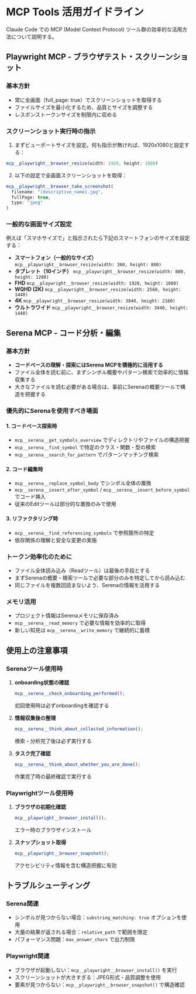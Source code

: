 # MCP Tools 活用ガイドライン

Claude Code での MCP (Model Context Protocol) ツール群の効率的な活用方法について説明する。

## Playwright MCP - ブラウザテスト・スクリーンショット

### 基本方針

- 常に全画面（full_page: true）でスクリーンショットを取得する
- ファイルサイズを最小化するため、品質とサイズを調整する
- レスポンストークンサイズを制限内に収める

### スクリーンショット実行時の指示

1. まずビューポートサイズを設定。何も指示が無ければ、1920x1080と設定する：

```javascript
mcp__playwright__browser_resize(width: 1920, height: 1080)
```

2. 以下の設定で全画面スクリーンショットを取得：

```javascript
mcp__playwright__browser_take_screenshot(
  filename: "[descriptive_name].jpg",
  fullPage: true,
  type: "jpeg"
)
```

### 一般的な画面サイズ設定

例えば「スマホサイズで」と指示されたら下記のスマートフォンのサイズを設定する：

- **スマートフォン（一般的なサイズ）**
  `mcp__playwright__browser_resize(width: 360, height: 800)`
- **タブレット（10インチ）**
  `mcp__playwright__browser_resize(width: 800, height: 1280)`
- **FHD**
  `mcp__playwright__browser_resize(width: 1920, height: 1080)`
- **WQHD (2K)**
  `mcp__playwright__browser_resize(width: 2560, height: 1440)`
- **4K**
  `mcp__playwright__browser_resize(width: 3840, height: 2160)`
- **ウルトラワイド**
  `mcp__playwright__browser_resize(width: 3440, height: 1440)`

## Serena MCP - コード分析・編集

### 基本方針

- **コードベースの理解・探索にはSerena MCPを積極的に活用する**
- ファイル全体を読む前に、まずシンボル概要やパターン検索で効率的に情報収集する
- 大きなファイルを読む必要がある場合は、事前にSerenaの概要ツールで構造を把握する

### 優先的にSerenaを使用すべき場面

#### 1. コードベース探索時

- `mcp__serena__get_symbols_overview` でディレクトリやファイルの構造把握
- `mcp__serena__find_symbol` で特定のクラス・関数・型の検索
- `mcp__serena__search_for_pattern` でパターンマッチング検索

#### 2. コード編集時

- `mcp__serena__replace_symbol_body` でシンボル全体の置換
- `mcp__serena__insert_after_symbol` / `mcp__serena__insert_before_symbol` でコード挿入
- 従来のEditツールは部分的な置換のみで使用

#### 3. リファクタリング時

- `mcp__serena__find_referencing_symbols` で参照箇所の特定
- 依存関係の理解と安全な変更の実施

### トークン効率化のために

- ファイル全体読み込み（Readツール）は最後の手段とする
- まずSerenaの概要・検索ツールで必要な部分のみを特定してから読み込む
- 同じファイルを複数回読まないよう、Serenaの情報を活用する

### メモリ活用

- プロジェクト情報はSerenaメモリに保存済み
- `mcp__serena__read_memory` で必要な情報を効率的に取得
- 新しい知見は `mcp__serena__write_memory` で継続的に蓄積

## 使用上の注意事項

### Serenaツール使用時

1. **onboarding状態の確認**

   ```javascript
   mcp__serena__check_onboarding_performed();
   ```

   初回使用時は必ずonboardingを確認する

2. **情報収集後の整理**

   ```javascript
   mcp__serena__think_about_collected_information();
   ```

   検索・分析完了後は必ず実行する

3. **タスク完了確認**
   ```javascript
   mcp__serena__think_about_whether_you_are_done();
   ```
   作業完了時の最終確認で実行する

### Playwrightツール使用時

1. **ブラウザの初期化確認**

   ```javascript
   mcp__playwright__browser_install();
   ```

   エラー時のブラウザインストール

2. **スナップショット取得**
   ```javascript
   mcp__playwright__browser_snapshot();
   ```
   アクセシビリティ情報を含む構造把握に有効

## トラブルシューティング

### Serena関連

- シンボルが見つからない場合：`substring_matching: true` オプションを使用
- 大量の結果が返される場合：`relative_path` で範囲を限定
- パフォーマンス問題：`max_answer_chars` で出力制限

### Playwright関連

- ブラウザが起動しない：`mcp__playwright__browser_install()` を実行
- スクリーンショットが大きすぎる：JPEG形式・品質調整を使用
- 要素が見つからない：`mcp__playwright__browser_snapshot()` で構造確認
